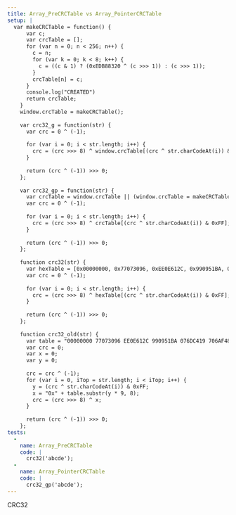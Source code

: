 ```yaml
---
title: Array_PreCRCTable vs Array_PointerCRCTable
setup: |
  var makeCRCTable = function() {
      var c;
      var crcTable = [];
      for (var n = 0; n < 256; n++) {
        c = n;
        for (var k = 0; k < 8; k++) {
          c = ((c & 1) ? (0xEDB88320 ^ (c >>> 1)) : (c >>> 1));
        }
        crcTable[n] = c;
      }
      console.log("CREATED")
      return crcTable;
    }
    window.crcTable = makeCRCTable();
    
    var crc32_g = function(str) {
      var crc = 0 ^ (-1);
    
      for (var i = 0; i < str.length; i++) {
        crc = (crc >>> 8) ^ window.crcTable[(crc ^ str.charCodeAt(i)) & 0xFF];
      }
    
      return (crc ^ (-1)) >>> 0;
    };
    
    var crc32_gp = function(str) {
      var crcTable = window.crcTable || (window.crcTable = makeCRCTable());
      var crc = 0 ^ (-1);
    
      for (var i = 0; i < str.length; i++) {
        crc = (crc >>> 8) ^ crcTable[(crc ^ str.charCodeAt(i)) & 0xFF];
      }
    
      return (crc ^ (-1)) >>> 0;
    };
    
    function crc32(str) {
      var hexTable = [0x00000000, 0x77073096, 0xEE0E612C, 0x990951BA, 0x076DC419, 0x706AF48F, 0xE963A535, 0x9E6495A3, 0x0EDB8832, 0x79DCB8A4, 0xE0D5E91E, 0x97D2D988, 0x09B64C2B, 0x7EB17CBD, 0xE7B82D07, 0x90BF1D91, 0x1DB71064, 0x6AB020F2, 0xF3B97148, 0x84BE41DE, 0x1ADAD47D, 0x6DDDE4EB, 0xF4D4B551, 0x83D385C7, 0x136C9856, 0x646BA8C0, 0xFD62F97A, 0x8A65C9EC, 0x14015C4F, 0x63066CD9, 0xFA0F3D63, 0x8D080DF5, 0x3B6E20C8, 0x4C69105E, 0xD56041E4, 0xA2677172, 0x3C03E4D1, 0x4B04D447, 0xD20D85FD, 0xA50AB56B, 0x35B5A8FA, 0x42B2986C, 0xDBBBC9D6, 0xACBCF940, 0x32D86CE3, 0x45DF5C75, 0xDCD60DCF, 0xABD13D59, 0x26D930AC, 0x51DE003A, 0xC8D75180, 0xBFD06116, 0x21B4F4B5, 0x56B3C423, 0xCFBA9599, 0xB8BDA50F, 0x2802B89E, 0x5F058808, 0xC60CD9B2, 0xB10BE924, 0x2F6F7C87, 0x58684C11, 0xC1611DAB, 0xB6662D3D, 0x76DC4190, 0x01DB7106, 0x98D220BC, 0xEFD5102A, 0x71B18589, 0x06B6B51F, 0x9FBFE4A5, 0xE8B8D433, 0x7807C9A2, 0x0F00F934, 0x9609A88E, 0xE10E9818, 0x7F6A0DBB, 0x086D3D2D, 0x91646C97, 0xE6635C01, 0x6B6B51F4, 0x1C6C6162, 0x856530D8, 0xF262004E, 0x6C0695ED, 0x1B01A57B, 0x8208F4C1, 0xF50FC457, 0x65B0D9C6, 0x12B7E950, 0x8BBEB8EA, 0xFCB9887C, 0x62DD1DDF, 0x15DA2D49, 0x8CD37CF3, 0xFBD44C65, 0x4DB26158, 0x3AB551CE, 0xA3BC0074, 0xD4BB30E2, 0x4ADFA541, 0x3DD895D7, 0xA4D1C46D, 0xD3D6F4FB, 0x4369E96A, 0x346ED9FC, 0xAD678846, 0xDA60B8D0, 0x44042D73, 0x33031DE5, 0xAA0A4C5F, 0xDD0D7CC9, 0x5005713C, 0x270241AA, 0xBE0B1010, 0xC90C2086, 0x5768B525, 0x206F85B3, 0xB966D409, 0xCE61E49F, 0x5EDEF90E, 0x29D9C998, 0xB0D09822, 0xC7D7A8B4, 0x59B33D17, 0x2EB40D81, 0xB7BD5C3B, 0xC0BA6CAD, 0xEDB88320, 0x9ABFB3B6, 0x03B6E20C, 0x74B1D29A, 0xEAD54739, 0x9DD277AF, 0x04DB2615, 0x73DC1683, 0xE3630B12, 0x94643B84, 0x0D6D6A3E, 0x7A6A5AA8, 0xE40ECF0B, 0x9309FF9D, 0x0A00AE27, 0x7D079EB1, 0xF00F9344, 0x8708A3D2, 0x1E01F268, 0x6906C2FE, 0xF762575D, 0x806567CB, 0x196C3671, 0x6E6B06E7, 0xFED41B76, 0x89D32BE0, 0x10DA7A5A, 0x67DD4ACC, 0xF9B9DF6F, 0x8EBEEFF9, 0x17B7BE43, 0x60B08ED5, 0xD6D6A3E8, 0xA1D1937E, 0x38D8C2C4, 0x4FDFF252, 0xD1BB67F1, 0xA6BC5767, 0x3FB506DD, 0x48B2364B, 0xD80D2BDA, 0xAF0A1B4C, 0x36034AF6, 0x41047A60, 0xDF60EFC3, 0xA867DF55, 0x316E8EEF, 0x4669BE79, 0xCB61B38C, 0xBC66831A, 0x256FD2A0, 0x5268E236, 0xCC0C7795, 0xBB0B4703, 0x220216B9, 0x5505262F, 0xC5BA3BBE, 0xB2BD0B28, 0x2BB45A92, 0x5CB36A04, 0xC2D7FFA7, 0xB5D0CF31, 0x2CD99E8B, 0x5BDEAE1D, 0x9B64C2B0, 0xEC63F226, 0x756AA39C, 0x026D930A, 0x9C0906A9, 0xEB0E363F, 0x72076785, 0x05005713, 0x95BF4A82, 0xE2B87A14, 0x7BB12BAE, 0x0CB61B38, 0x92D28E9B, 0xE5D5BE0D, 0x7CDCEFB7, 0x0BDBDF21, 0x86D3D2D4, 0xF1D4E242, 0x68DDB3F8, 0x1FDA836E, 0x81BE16CD, 0xF6B9265B, 0x6FB077E1, 0x18B74777, 0x88085AE6, 0xFF0F6A70, 0x66063BCA, 0x11010B5C, 0x8F659EFF, 0xF862AE69, 0x616BFFD3, 0x166CCF45, 0xA00AE278, 0xD70DD2EE, 0x4E048354, 0x3903B3C2, 0xA7672661, 0xD06016F7, 0x4969474D, 0x3E6E77DB, 0xAED16A4A, 0xD9D65ADC, 0x40DF0B66, 0x37D83BF0, 0xA9BCAE53, 0xDEBB9EC5, 0x47B2CF7F, 0x30B5FFE9, 0xBDBDF21C, 0xCABAC28A, 0x53B39330, 0x24B4A3A6, 0xBAD03605, 0xCDD70693, 0x54DE5729, 0x23D967BF, 0xB3667A2E, 0xC4614AB8, 0x5D681B02, 0x2A6F2B94, 0xB40BBE37, 0xC30C8EA1, 0x5A05DF1B, 0x2D02EF8D]
      var crc = 0 ^ (-1);
    
      for (var i = 0; i < str.length; i++) {
        crc = (crc >>> 8) ^ hexTable[(crc ^ str.charCodeAt(i)) & 0xFF];
      }
    
      return (crc ^ (-1)) >>> 0;
    };
    
    function crc32_old(str) {
      var table = "00000000 77073096 EE0E612C 990951BA 076DC419 706AF48F E963A535 9E6495A3 0EDB8832 79DCB8A4 E0D5E91E 97D2D988 09B64C2B 7EB17CBD E7B82D07 90BF1D91 1DB71064 6AB020F2 F3B97148 84BE41DE 1ADAD47D 6DDDE4EB F4D4B551 83D385C7 136C9856 646BA8C0 FD62F97A 8A65C9EC 14015C4F 63066CD9 FA0F3D63 8D080DF5 3B6E20C8 4C69105E D56041E4 A2677172 3C03E4D1 4B04D447 D20D85FD A50AB56B 35B5A8FA 42B2986C DBBBC9D6 ACBCF940 32D86CE3 45DF5C75 DCD60DCF ABD13D59 26D930AC 51DE003A C8D75180 BFD06116 21B4F4B5 56B3C423 CFBA9599 B8BDA50F 2802B89E 5F058808 C60CD9B2 B10BE924 2F6F7C87 58684C11 C1611DAB B6662D3D 76DC4190 01DB7106 98D220BC EFD5102A 71B18589 06B6B51F 9FBFE4A5 E8B8D433 7807C9A2 0F00F934 9609A88E E10E9818 7F6A0DBB 086D3D2D 91646C97 E6635C01 6B6B51F4 1C6C6162 856530D8 F262004E 6C0695ED 1B01A57B 8208F4C1 F50FC457 65B0D9C6 12B7E950 8BBEB8EA FCB9887C 62DD1DDF 15DA2D49 8CD37CF3 FBD44C65 4DB26158 3AB551CE A3BC0074 D4BB30E2 4ADFA541 3DD895D7 A4D1C46D D3D6F4FB 4369E96A 346ED9FC AD678846 DA60B8D0 44042D73 33031DE5 AA0A4C5F DD0D7CC9 5005713C 270241AA BE0B1010 C90C2086 5768B525 206F85B3 B966D409 CE61E49F 5EDEF90E 29D9C998 B0D09822 C7D7A8B4 59B33D17 2EB40D81 B7BD5C3B C0BA6CAD EDB88320 9ABFB3B6 03B6E20C 74B1D29A EAD54739 9DD277AF 04DB2615 73DC1683 E3630B12 94643B84 0D6D6A3E 7A6A5AA8 E40ECF0B 9309FF9D 0A00AE27 7D079EB1 F00F9344 8708A3D2 1E01F268 6906C2FE F762575D 806567CB 196C3671 6E6B06E7 FED41B76 89D32BE0 10DA7A5A 67DD4ACC F9B9DF6F 8EBEEFF9 17B7BE43 60B08ED5 D6D6A3E8 A1D1937E 38D8C2C4 4FDFF252 D1BB67F1 A6BC5767 3FB506DD 48B2364B D80D2BDA AF0A1B4C 36034AF6 41047A60 DF60EFC3 A867DF55 316E8EEF 4669BE79 CB61B38C BC66831A 256FD2A0 5268E236 CC0C7795 BB0B4703 220216B9 5505262F C5BA3BBE B2BD0B28 2BB45A92 5CB36A04 C2D7FFA7 B5D0CF31 2CD99E8B 5BDEAE1D 9B64C2B0 EC63F226 756AA39C 026D930A 9C0906A9 EB0E363F 72076785 05005713 95BF4A82 E2B87A14 7BB12BAE 0CB61B38 92D28E9B E5D5BE0D 7CDCEFB7 0BDBDF21 86D3D2D4 F1D4E242 68DDB3F8 1FDA836E 81BE16CD F6B9265B 6FB077E1 18B74777 88085AE6 FF0F6A70 66063BCA 11010B5C 8F659EFF F862AE69 616BFFD3 166CCF45 A00AE278 D70DD2EE 4E048354 3903B3C2 A7672661 D06016F7 4969474D 3E6E77DB AED16A4A D9D65ADC 40DF0B66 37D83BF0 A9BCAE53 DEBB9EC5 47B2CF7F 30B5FFE9 BDBDF21C CABAC28A 53B39330 24B4A3A6 BAD03605 CDD70693 54DE5729 23D967BF B3667A2E C4614AB8 5D681B02 2A6F2B94 B40BBE37 C30C8EA1 5A05DF1B 2D02EF8D";
      var crc = 0;
      var x = 0;
      var y = 0;
    
      crc = crc ^ (-1);
      for (var i = 0, iTop = str.length; i < iTop; i++) {
        y = (crc ^ str.charCodeAt(i)) & 0xFF;
        x = "0x" + table.substr(y * 9, 8);
        crc = (crc >>> 8) ^ x;
      }
    
      return (crc ^ (-1)) >>> 0;
    };
tests:
  -
    name: Array_PreCRCTable
    code: |
      crc32('abcde');
  -
    name: Array_PointerCRCTable
    code: |
      crc32_gp('abcde');
---
```

CRC32
